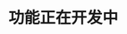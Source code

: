 <!--
 * @Description: 指南
 * @Author: panrui
 * @Date: 2021-05-20 16:42:32
 * @LastEditTime: 2021-06-01 10:59:49
 * @LastEditors: panrui
 * 不忘初心,不负梦想
-->
# 功能正在开发中